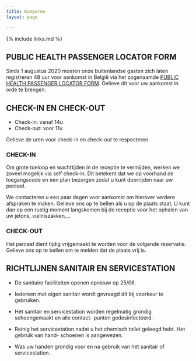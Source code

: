 ```yaml
---
title: Kamperen
layout: page

---
```


{% include links.md %}

## PUBLIC HEALTH PASSENGER LOCATOR FORM

Sinds 1 augustus 2020 moeten onze buitenlandse gasten zich laten registreren 48 uur voor aankomst in België via het zogenaamde [PUBLIC HEALTH PASSENGER LOCATOR FORM](https://travel.info-coronavirus.be/nl/public-health-passenger-locator-form). Gelieve dit voor uw aankomst in orde te brengen.

## CHECK-IN EN CHECK-OUT

* Check-in: vanaf 14u
* Check-out: voor 11u

Gelieve de uren voor check-in en check-out te respecteren.

### CHECK-IN

Om grote toeloop en wachttijden in de receptie te vermijden, werken we zoveel mogelijk
via self check-in. Dit betekent dat we op voorhand de toegangscode en een plan bezorgen
zodat u kunt doorrijden naar uw perceel.

We contacteren u een paar dagen voor aankomst om hierover verdere afspraken te maken.
Gelieve ons op te bellen als u op de plaats staat. U kunt dan op een rustig moment
langskomen bij de receptie voor het ophalen van uw jetons, vuilniszakken,...

### CHECK-OUT

Het perceel dient tijdig vrijgemaakt te worden voor de volgende reservatie.
Gelieve ons op te bellen om te melden dat de plaats vrij is.

## RICHTLIJNEN SANITAIR EN SERVICESTATION

* De sanitaire faciliteiten openen opnieuw op 25/06.

* Iedereen met eigen sanitair wordt gevraagd dit bij voorkeur te gebruiken.

* Het sanitair en servicestation worden regelmatig grondig schoongemaakt en alle contact-
punten gedesinfecteerd.

* Reinig het servicestation nadat u het chemisch toilet geleegd hebt. Het gebruik van hand-
schoenen is aangewezen.

* Was uw handen grondig voor en na gebruik van het sanitair of servicestation.

